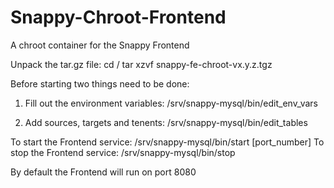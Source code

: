 # Snappy-Chroot-Frontend
A chroot container for the Snappy Frontend

Unpack the tar.gz file: 
  cd / 
  tar xzvf snappy-fe-chroot-vx.y.z.tgz 

Before starting two things need to be done:

1) Fill out the environment variables:
  /srv/snappy-mysql/bin/edit_env_vars
  
2) Add sources, targets and tenents:
  /srv/snappy-mysql/bin/edit_tables


To start the Frontend service: /srv/snappy-mysql/bin/start [port_number]
To stop the Frontend service: /srv/snappy-mysql/bin/stop

By default the Frontend will run on port 8080
